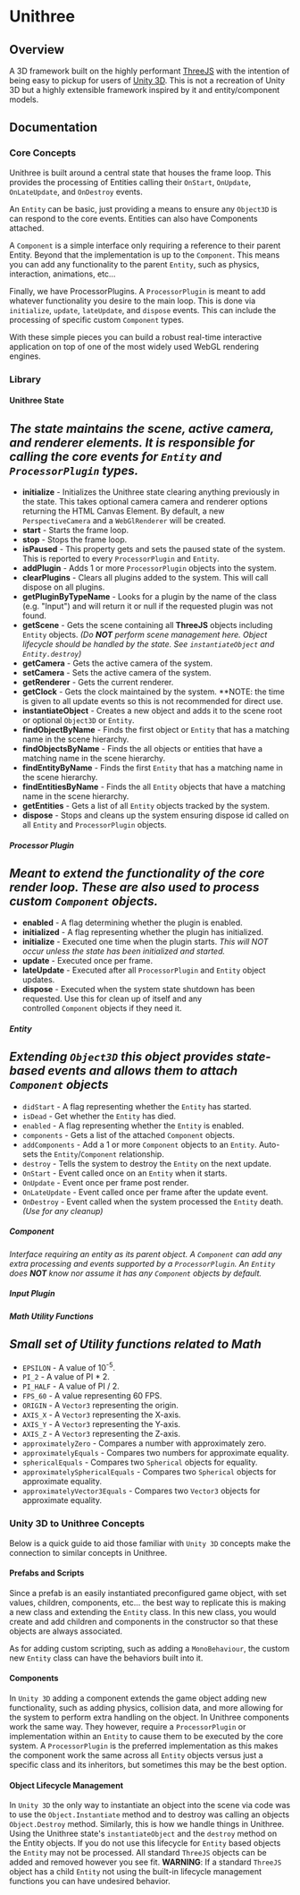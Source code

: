 # Unithree

## Overview

A 3D framework built on the highly performant [ThreeJS](https://threejs.org/) with the intention of being easy to pickup
for users of [Unity 3D](https://unity.com). This is not a recreation of Unity 3D but a highly extensible framework
inspired by it and entity/component models.

## Documentation

### Core Concepts

Unithree is built around a central state that houses the frame loop. This provides the processing of
Entities calling their `OnStart`, `OnUpdate`, `OnLateUpdate`, and `OnDestroy` events.

An `Entity` can be basic, just providing a means to ensure any `Object3D` is can respond to the core events.
Entities can also have Components attached.

A `Component` is a simple interface only requiring a reference to their parent Entity. Beyond that the implementation
is up to the `Component`. This means you can add any functionality to the parent `Entity`, such as physics,
interaction, animations, etc...

Finally, we have ProcessorPlugins. A `ProcessorPlugin` is meant to add whatever functionality you desire to the main
loop. This is done via `initialize`, `update`, `lateUpdate`, and `dispose` events.
This can include the processing of specific custom `Component` types.

With these simple pieces you can build a robust real-time interactive application on top of one of the most widely used
WebGL rendering engines.

### Library

#### Unithree State

*The state maintains the scene, active camera, and renderer elements. It is responsible for calling the core events for
`Entity` and `ProcessorPlugin` types.*
---

* **initialize** - Initializes the Unithree state clearing anything previously in the state. This takes optional camera
  camera and renderer options returning the HTML Canvas Element. By default, a new `PerspectiveCamera` and a
  `WebGlRenderer` will be created.
* **start** - Starts the frame loop.
* **stop** - Stops the frame loop.
* **isPaused** - This property gets and sets the paused state of the system. This is reported to every
  `ProcessorPlugin` and `Entity`.
* **addPlugin** - Adds 1 or more `ProcessorPlugin` objects into the system.
* **clearPlugins** - Clears all plugins added to the system. This will call dispose on all plugins.
* **getPluginByTypeName** - Looks for a plugin by the name of the class (e.g. "Input") and will return it or null if
  the requested plugin was not found.
* **getScene** - Gets the scene containing all **ThreeJS** objects including `Entity` objects. *(Do **NOT** perform
  scene
  management here. Object lifecycle should be handled by the state. See `instantiateObject` and `Entity.destroy`)*
* **getCamera** - Gets the active camera of the system.
* **setCamera** - Sets the active camera of the system.
* **getRenderer** - Gets the current renderer.
* **getClock** - Gets the clock maintained by the system. **NOTE: the time is given to all update events so this is not
  recommended for direct use.
* **instantiateObject** - Creates a new object and adds it to the scene root or optional `Object3D` or `Entity`.
* **findObjectByName** - Finds the first object or `Entity` that has a matching name in the scene hierarchy.
* **findObjectsByName** - Finds the all objects or entities that have a matching name in the scene hierarchy.
* **findEntityByName** - Finds the first `Entity` that has a matching name in the scene hierarchy.
* **findEntitiesByName** - Finds the all `Entity` objects that have a matching name in the scene hierarchy.
* **getEntities** - Gets a list of all `Entity` objects tracked by the system.
* **dispose** - Stops and cleans up the system ensuring dispose id called on all `Entity` and `ProcessorPlugin` objects.

##### Processor Plugin

*Meant to extend the functionality of the core render loop. These are also used to process custom `Component` objects.*
---

* **enabled** - A flag determining whether the plugin is enabled.
* **initialized** - A flag representing whether the plugin has initialized.
* **initialize** - Executed one time when the plugin starts. *This will NOT occur unless the state has been
  initialized and started.*
* **update** - Executed once per frame.
* **lateUpdate** - Executed after all `ProcessorPlugin` and `Entity` object updates.
* **dispose** - Executed when the system state shutdown has been requested. Use this for clean up of itself and any   
  controlled `Component` objects if they need it.

##### Entity

*Extending `Object3D` this object provides state-based events and allows them to attach `Component` objects*
---

* `didStart` - A flag representing whether the `Entity` has started.
* `isDead` - Get whether the `Entity` has died.
* `enabled` - A flag representing whether the `Entity` is enabled.
* `components` - Gets a list of the attached `Component` objects.
* `addComponents` - Add a 1 or more `Component` objects to an `Entity`. Auto-sets the `Entity`/`Component` relationship.
* `destroy` - Tells the system to destroy the `Entity` on the next update.
* `OnStart` - Event called once on an `Entity` when it starts.
* `OnUpdate` - Event once per frame post render.
* `OnLateUpdate` - Event called once per frame after the update event.
* `OnDestroy` - Event called when the system processed the `Entity` death. *(Use for any cleanup)*

##### Component

*Interface requiring an entity as its parent object. A `Component` can add any extra processing and events supported
by a `ProcessorPlugin`. An `Entity` does **NOT** know nor assume it has any `Component` objects by default.*

##### Input Plugin

##### Math Utility Functions

*Small set of Utility functions related to Math*
---

* `EPSILON` - A value of 10<sup>-5</sup>.
* `PI_2` - A value of PI * 2.
* `PI_HALF` - A value of PI / 2.
* `FPS_60` - A value representing 60 FPS.
* `ORIGIN` - A `Vector3` representing the origin.
* `AXIS_X` - A `Vector3` representing the X-axis.
* `AXIS_Y` - A `Vector3` representing the Y-axis.
* `AXIS_Z` - A `Vector3` representing the Z-axis.
* `approximatelyZero` - Compares a number with approximately zero.
* `approximatelyEquals` - Compares two numbers for approximate equality.
* `sphericalEquals` - Compares two `Spherical` objects for equality.
* `approximatelySphericalEquals` - Compares two `Spherical` objects for approximate equality.
* `approximatelyVector3Equals` - Compares two `Vector3` objects for approximate equality.

### Unity 3D to Unithree Concepts

Below is a quick guide to aid those familiar with `Unity 3D` concepts make the connection to similar concepts in
Unithree.

#### Prefabs and Scripts

Since a prefab is an easily instantiated preconfigured game object, with set values, children, components, etc...
the best way to replicate this is making a new class and extending the `Entity` class. In this new class, you
would create and add children and components in the constructor so that these objects are always associated.

As for adding custom scripting, such as adding a `MonoBehaviour`, the custom new `Entity` class can have the
behaviors built into it.

#### Components

In `Unity 3D` adding a component extends the game object adding new functionality, such as adding physics,
collision data, and more allowing for the system to perform extra handling on the object. In Unithree components
work the same way. They however, require a `ProcessorPlugin` or implementation within an `Entity` to cause them to
be executed by the core system. A `ProcessorPlugin` is the preferred implementation as this makes the component work
the same across all `Entity` objects versus just a specific class and its inheritors, but sometimes this may be the
best option.

#### Object Lifecycle Management

In `Unity 3D` the only way to instantiate an object into the scene via code was to use the `Object.Instantiate`
method and to destroy was calling an objects `Object.Destroy` method. Similarly, this is how we handle things in
Unithree. Using the Unithree state's `instantiateObject` and the `destroy` method on the Entity objects.
If you do not use this lifecycle for `Entity` based objects the `Entity` may not be processed. All standard `ThreeJS`
objects can be added and removed however you see fit. **WARNING**: If a standard `ThreeJS` object has a child `Entity`
not using the built-in lifecycle management functions you can have undesired behavior.
